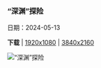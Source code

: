### “深渊”探险

日期：2024-05-13

**下载**  |  [1920x1080](https://cn.bing.com/th?id=OHR.CarlsbadNP_ZH-CN4136753542_1920x1080.jpg)  |  [3840x2160](https://cn.bing.com/th?id=OHR.CarlsbadNP_ZH-CN4136753542_UHD.jpg)

![“深渊”探险](https://cn.bing.com/th?id=OHR.CarlsbadNP_ZH-CN4136753542_1920x1080.jpg "通往大房间的走道，卡尔斯巴德洞穴国家公园，新墨西哥州 (© Doug Meek/Getty Images)")

